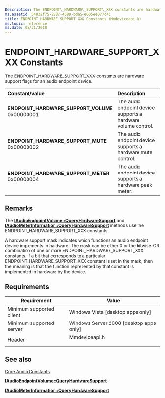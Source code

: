 ```yaml
---
Description: The ENDPOINT\_HARDWARE\_SUPPORT\_XXX constants are hardware support flags for an audio endpoint device.
ms.assetid: 54032f75-2287-4589-bda5-e005ee077c41
title: ENDPOINT_HARDWARE_SUPPORT_XXX Constants (Mmdeviceapi.h)
ms.topic: reference
ms.date: 05/31/2018
---
```


# ENDPOINT\_HARDWARE\_SUPPORT\_XXX Constants

The ENDPOINT\_HARDWARE\_SUPPORT\_XXX constants are hardware support flags for an audio endpoint device.



| Constant/value                                                                                                                                                                                                                                                                           | Description                                                              |
|:-----------------------------------------------------------------------------------------------------------------------------------------------------------------------------------------------------------------------------------------------------------------------------------------|:-------------------------------------------------------------------------|
| <span id="ENDPOINT_HARDWARE_SUPPORT_VOLUME"></span><span id="endpoint_hardware_support_volume"></span><dl> <dt>**ENDPOINT\_HARDWARE\_SUPPORT\_VOLUME**</dt> <dt>0x00000001</dt> </dl> | The audio endpoint device supports a hardware volume control.<br/> |
| <span id="ENDPOINT_HARDWARE_SUPPORT_MUTE"></span><span id="endpoint_hardware_support_mute"></span><dl> <dt>**ENDPOINT\_HARDWARE\_SUPPORT\_MUTE**</dt> <dt>0x00000002</dt> </dl>       | The audio endpoint device supports a hardware mute control.<br/>   |
| <span id="ENDPOINT_HARDWARE_SUPPORT_METER"></span><span id="endpoint_hardware_support_meter"></span><dl> <dt>**ENDPOINT\_HARDWARE\_SUPPORT\_METER**</dt> <dt>0x00000004</dt> </dl>    | The audio endpoint device supports a hardware peak meter.<br/>     |



## Remarks

The [**IAudioEndpointVolume::QueryHardwareSupport**](/windows/desktop/api/Endpointvolume/nf-endpointvolume-iaudioendpointvolume-queryhardwaresupport) and [**IAudioMeterInformation::QueryHardwareSupport**](/windows/desktop/api/Endpointvolume/nf-endpointvolume-iaudiometerinformation-queryhardwaresupport) methods use the ENDPOINT\_HARDWARE\_SUPPORT\_XXX constants.

A hardware support mask indicates which functions an audio endpoint device implements in hardware. The mask can be either 0 or the bitwise-OR combination of one or more ENDPOINT\_HARDWARE\_SUPPORT\_XXX constants. If a bit that corresponds to a particular ENDPOINT\_HARDWARE\_SUPPORT\_XXX constant is set in the mask, then the meaning is that the function represented by that constant is implemented in hardware by the device.

## Requirements



| Requirement | Value |
|-------------------------------------|------------------------------------------------------------------------------------------|
| Minimum supported client<br/> | Windows Vista \[desktop apps only\]<br/>                                           |
| Minimum supported server<br/> | Windows Server 2008 \[desktop apps only\]<br/>                                     |
| Header<br/>                   | <dl> <dt>Mmdeviceapi.h</dt> </dl> |



## See also

<dl> <dt>

[Core Audio Constants](core-audio-constants.md)
</dt> <dt>

[**IAudioEndpointVolume::QueryHardwareSupport**](/windows/desktop/api/Endpointvolume/nf-endpointvolume-iaudioendpointvolume-queryhardwaresupport)
</dt> <dt>

[**IAudioMeterInformation::QueryHardwareSupport**](/windows/desktop/api/Endpointvolume/nf-endpointvolume-iaudiometerinformation-queryhardwaresupport)
</dt> </dl>

 

 




